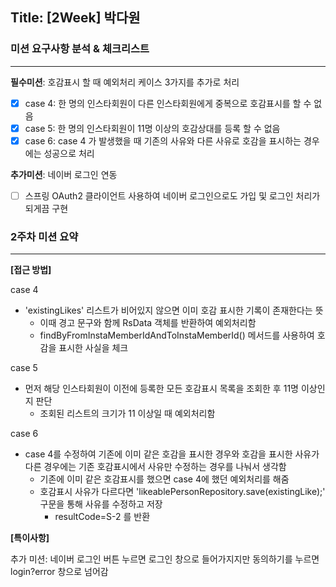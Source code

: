## Title: [2Week] 박다원

### 미션 요구사항 분석 & 체크리스트

---
**필수미션**: 호감표시 할 때 예외처리 케이스 3가지를 추가로 처리
- [x] case 4: 한 명의 인스타회원이 다른 인스타회원에게 중복으로 호감표시를 할 수 없음
- [x] case 5: 한 명의 인스타회원이 11명 이상의 호감상대를 등록 할 수 없음
- [x] case 6: case 4 가 발생했을 때 기존의 사유와 다른 사유로 호감을 표시하는 경우에는 성공으로 처리

**추가미션**: 네이버 로그인 연동
- [ ] 스프링 OAuth2 클라이언트 사용하여 네이버 로그인으로도 가입 및 로그인 처리가 되게끔 구현


### 2주차 미션 요약

---

**[접근 방법]**

case 4

- 'existingLikes' 리스트가 비어있지 않으면 이미 호감 표시한 기록이 존재한다는 뜻
  - 이때 경고 문구와 함께 RsData 객체를 반환하여 예외처리함
  - findByFromInstaMemberIdAndToInstaMemberId() 메서드를 사용하여 호감을 표시한 사실을 체크

case 5

- 먼저 해당 인스타회원이 이전에 등록한 모든 호감표시 목록을 조회한 후 11명 이상인지 판단
  - 조회된 리스트의 크기가 11 이상일 때 예외처리함

case 6

- case 4를 수정하여 기존에 이미 같은 호감을 표시한 경우와 호감을 표시한 사유가 다른 경우에는 기존 호감표시에서 사유만 수정하는 경우를 나눠서 생각함
  - 기존에 이미 같은 호감표시를 했으면 case 4에 했던 예외처리를 해줌
  - 호감표시 사유가 다르다면 'likeablePersonRepository.save(existingLike);' 구문을 통해 사유를 수정하고 저장
    - resultCode=S-2 를 반환



**[특이사항]**

추가 미션: 네이버 로그인 버튼 누르면 로그인 창으로 들어가지지만 동의하기를 누르면 login?error 창으로 넘어감 